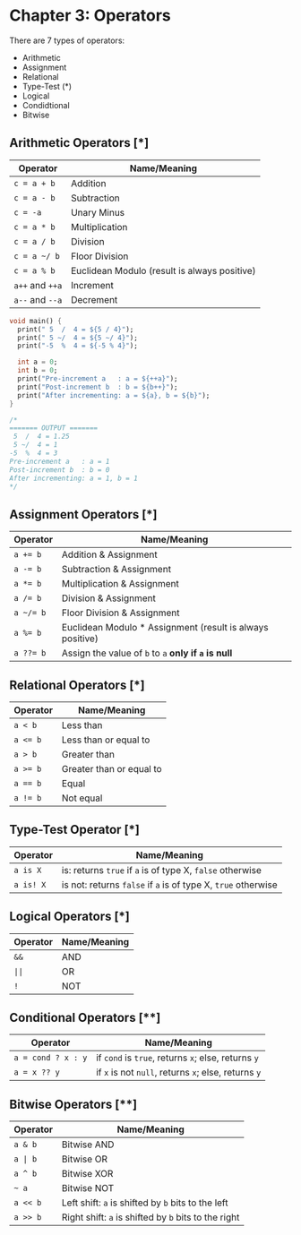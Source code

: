 # Chapter 3: Operators

There are 7 types of operators:
* Arithmetic
* Assignment
* Relational
* Type-Test (*)
* Logical
* Condidtional
* Bitwise

## Arithmetic Operators [*]

| Operator        | Name/Meaning                                 |
| --------------- | -------------------------------------------- |
| `c = a + b`     | Addition                                     |
| `c = a - b`     | Subtraction                                  |
| `c = -a`        | Unary Minus                                  |
| `c = a * b`     | Multiplication                               |
| `c = a / b`     | Division                                     |
| `c = a ~/ b`    | Floor Division                               |
| `c = a % b`     | Euclidean Modulo (result is always positive) |
| `a++` and `++a` | Increment                                    |
| `a--` and `--a` | Decrement                                    |

```dart
void main() {
  print(" 5  /  4 = ${5 / 4}");
  print(" 5 ~/  4 = ${5 ~/ 4}");
  print("-5  %  4 = ${-5 % 4}");

  int a = 0;
  int b = 0;
  print("Pre-increment a   : a = ${++a}");
  print("Post-increment b  : b = ${b++}");
  print("After incrementing: a = ${a}, b = ${b}");
}

/*
======= OUTPUT =======
 5  /  4 = 1.25
 5 ~/  4 = 1
-5  %  4 = 3
Pre-increment a   : a = 1
Post-increment b  : b = 0
After incrementing: a = 1, b = 1
*/
```


## Assignment Operators [*]

| Operator  | Name/Meaning                                              |
| --------- | --------------------------------------------------------- |
| `a += b`  | Addition & Assignment                                     |
| `a -= b`  | Subtraction & Assignment                                  |
| `a *= b`  | Multiplication & Assignment                               |
| `a /= b`  | Division & Assignment                                     |
| `a ~/= b` | Floor Division & Assignment                               |
| `a %= b`  | Euclidean Modulo * Assignment (result is always positive) |
| `a ??= b` | Assign the value of `b` to `a` **only if `a` is null**    |


## Relational Operators [*]

| Operator | Name/Meaning             |
| -------- | ------------------------ |
| `a < b`  | Less than                |
| `a <= b` | Less than or equal to    |
| `a > b`  | Greater than             |
| `a >= b` | Greater than or equal to |
| `a == b` | Equal                    |
| `a != b` | Not equal                |


## Type-Test Operator [*]

| Operator  | Name/Meaning                                                  |
| --------- | ------------------------------------------------------------- |
| `a is X`  | is: returns `true` if `a` is of type X, `false` otherwise     |
| `a is! X` | is not: returns `false` if `a` is of type X, `true` otherwise |


## Logical Operators [*]

| Operator                  | Name/Meaning |
| ------------------------- | ------------ |
| `&&`                      | AND          |
| <code>&#124;&#124;</code> | OR           |
| `!`                       | NOT          |


## Conditional Operators [**]

| Operator           | Name/Meaning                                         |
| ------------------ | ---------------------------------------------------- |
| `a = cond ? x : y` | if `cond` is `true`, returns `x`; else, returns `y`  |
| `a = x ?? y`       | if `x` is not `null`, returns `x`; else, returns `y` |


## Bitwise Operators [**]

| Operator                | Name/Meaning                                         |
| ----------------------- | ---------------------------------------------------- |
| `a & b`                 | Bitwise AND                                          |
| <code>a &#124; b</code> | Bitwise OR                                           |
| `a ^ b`                 | Bitwise XOR                                          |
| `~ a`                   | Bitwise NOT                                          |
| `a << b`                | Left shift: `a` is shifted by `b` bits to the left   |
| `a >> b`                | Right shift: `a` is shifted by `b` bits to the right |
